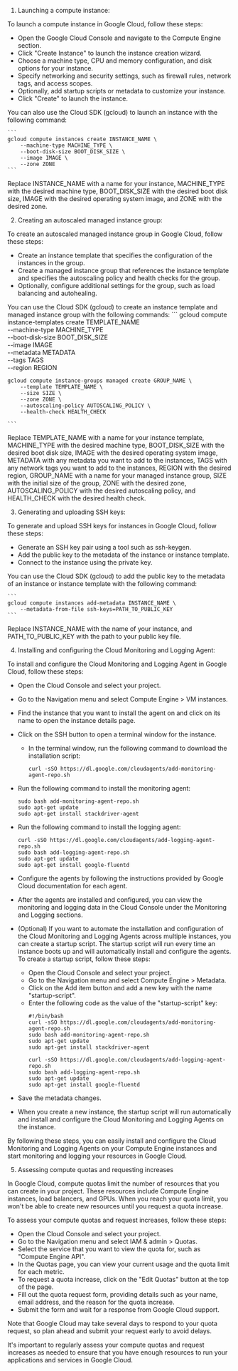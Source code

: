 1. Launching a compute instance:

To launch a compute instance in Google Cloud, follow these steps:
- Open the Google Cloud Console and navigate to the Compute Engine section.
- Click "Create Instance" to launch the instance creation wizard.
- Choose a machine type, CPU and memory configuration, and disk options for your instance.
- Specify networking and security settings, such as firewall rules, network tags, and access scopes.
- Optionally, add startup scripts or metadata to customize your instance.
- Click "Create" to launch the instance.

You can also use the Cloud SDK (gcloud) to launch an instance with the following command:

    ```
    gcloud compute instances create INSTANCE_NAME \
        --machine-type MACHINE_TYPE \
        --boot-disk-size BOOT_DISK_SIZE \
        --image IMAGE \
        --zone ZONE
    ```

Replace INSTANCE_NAME with a name for your instance, MACHINE_TYPE with the desired machine type, 
BOOT_DISK_SIZE with the desired boot disk size, IMAGE with the desired operating system image, 
and ZONE with the desired zone.

2. Creating an autoscaled managed instance group:

To create an autoscaled managed instance group in Google Cloud, follow these steps:
- Create an instance template that specifies the configuration of the instances in the group.
- Create a managed instance group that references the instance template and specifies the autoscaling policy and 
  health checks for the group.
- Optionally, configure additional settings for the group, such as load balancing and autohealing.

You can use the Cloud SDK (gcloud) to create an instance template and managed instance group with the following commands:
    ```
    gcloud compute instance-templates create TEMPLATE_NAME \
        --machine-type MACHINE_TYPE \
        --boot-disk-size BOOT_DISK_SIZE \
        --image IMAGE \
        --metadata METADATA \
        --tags TAGS \
        --region REGION
    
    gcloud compute instance-groups managed create GROUP_NAME \
        --template TEMPLATE_NAME \
        --size SIZE \
        --zone ZONE \
        --autoscaling-policy AUTOSCALING_POLICY \
        --health-check HEALTH_CHECK
    
    ```

Replace TEMPLATE_NAME with a name for your instance template, MACHINE_TYPE with the desired machine type, BOOT_DISK_SIZE
with the desired boot disk size, IMAGE with the desired operating system image, METADATA with any metadata you want to 
add to the instances, TAGS with any network tags you want to add to the instances, REGION with the desired region, 
GROUP_NAME with a name for your managed instance group, SIZE with the initial size of the group, ZONE with the desired 
zone, AUTOSCALING_POLICY with the desired autoscaling policy, and HEALTH_CHECK with the desired health check.


3. Generating and uploading SSH keys:

To generate and upload SSH keys for instances in Google Cloud, follow these steps:
- Generate an SSH key pair using a tool such as ssh-keygen.
- Add the public key to the metadata of the instance or instance template.
- Connect to the instance using the private key.

You can use the Cloud SDK (gcloud) to add the public key to the metadata of an instance or instance template with the 
following command:

    ```
    gcloud compute instances add-metadata INSTANCE_NAME \
        --metadata-from-file ssh-keys=PATH_TO_PUBLIC_KEY
    ```

Replace INSTANCE_NAME with the name of your instance, and PATH_TO_PUBLIC_KEY with the path to your public key file.


4. Installing and configuring the Cloud Monitoring and Logging Agent:

To install and configure the Cloud Monitoring and Logging Agent in Google Cloud, follow these steps:
- Open the Cloud Console and select your project.
- Go to the Navigation menu and select Compute Engine > VM instances.
- Find the instance that you want to install the agent on and click on its name to open the instance details page.
- Click on the SSH button to open a terminal window for the instance.
  - In the terminal window, run the following command to download the installation script:
    ```
    curl -sSO https://dl.google.com/cloudagents/add-monitoring-agent-repo.sh
    ```
- Run the following command to install the monitoring agent:
    ```
    sudo bash add-monitoring-agent-repo.sh
    sudo apt-get update
    sudo apt-get install stackdriver-agent
    ```
  
- Run the following command to install the logging agent:
    ````
    curl -sSO https://dl.google.com/cloudagents/add-logging-agent-repo.sh
    sudo bash add-logging-agent-repo.sh
    sudo apt-get update
    sudo apt-get install google-fluentd
    ````
  
- Configure the agents by following the instructions provided by Google Cloud documentation for each agent.
- After the agents are installed and configured, you can view the monitoring and logging data in the Cloud Console 
  under the Monitoring and Logging sections.
- (Optional) If you want to automate the installation and configuration of the Cloud Monitoring and Logging Agents across multiple instances, you can create a startup script. The startup script will run every time an instance boots up and will automatically install and configure the agents. To create a startup script, follow these steps:
     - Open the Cloud Console and select your project.
     - Go to the Navigation menu and select Compute Engine > Metadata.
     - Click on the Add item button and add a new key with the name "startup-script".
     - Enter the following code as the value of the "startup-script" key:
        ```
        #!/bin/bash
        curl -sSO https://dl.google.com/cloudagents/add-monitoring-agent-repo.sh
        sudo bash add-monitoring-agent-repo.sh
        sudo apt-get update
        sudo apt-get install stackdriver-agent
        
        curl -sSO https://dl.google.com/cloudagents/add-logging-agent-repo.sh
        sudo bash add-logging-agent-repo.sh
        sudo apt-get update
        sudo apt-get install google-fluentd
        ```
- Save the metadata changes.
- When you create a new instance, the startup script will run automatically and install and configure the Cloud 
  Monitoring and Logging Agents on the instance.

By following these steps, you can easily install and configure the Cloud Monitoring and Logging Agents on your Compute
Engine instances and start monitoring and logging your resources in Google Cloud.

5. Assessing compute quotas and requesting increases

In Google Cloud, compute quotas limit the number of resources that you can create in your project. These resources 
include Compute Engine instances, load balancers, and GPUs. When you reach your quota limit, you won't be able to 
create new resources until you request a quota increase.

To assess your compute quotas and request increases, follow these steps:

- Open the Cloud Console and select your project.
- Go to the Navigation menu and select IAM & admin > Quotas.
- Select the service that you want to view the quota for, such as "Compute Engine API".
- In the Quotas page, you can view your current usage and the quota limit for each metric.
- To request a quota increase, click on the "Edit Quotas" button at the top of the page.
- Fill out the quota request form, providing details such as your name, email address, and the reason for the quota 
  increase.
- Submit the form and wait for a response from Google Cloud support.

Note that Google Cloud may take several days to respond to your quota request, so plan ahead and submit your request 
early to avoid delays.

It's important to regularly assess your compute quotas and request increases as needed to ensure that you have enough 
resources to run your applications and services in Google Cloud.